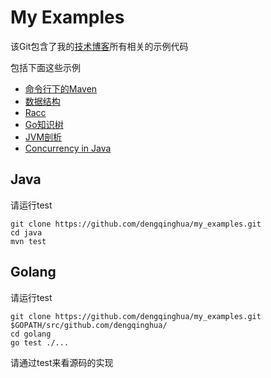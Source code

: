 My Examples
===========

该Git包含了我的[技术博客](http://blog.dengqinghua.net)所有相关的示例代码

包括下面这些示例

- [命令行下的Maven](http://blog.dengqinghua.net/maven_under_command_line.html)
- [数据结构](http://blog.dengqinghua.net/data_structures.html)
- [Racc](http://blog.dengqinghua.net/racc.html)
- [Go知识树](http://blog.dengqinghua.net/go_knowledge_tree.html)
- [JVM剖析](http://blog.dengqinghua.net/learn_jvm.html)
- [Concurrency in Java](http://blog.dengqinghua.net/concurrency.html)

Java
----
请运行test

```shell
git clone https://github.com/dengqinghua/my_examples.git
cd java
mvn test
```

Golang
------
请运行test

```shell
git clone https://github.com/dengqinghua/my_examples.git  $GOPATH/src/github.com/dengqinghua/
cd golang
go test ./...
```

请通过test来看源码的实现
